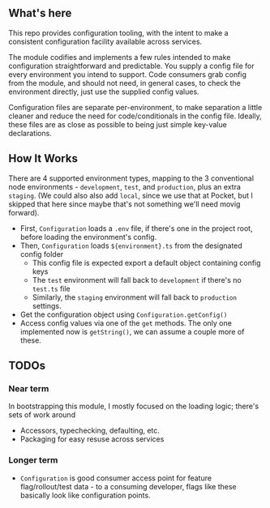 ## What's here

This repo provides configuration tooling, with the intent to make a consistent configuration facility available across services. 

The module codifies and implements a few rules intended to make configuration straightforward and predictable. You supply a config file for every environment you intend to support. Code consumers grab config from the module, and should not need, in general cases, to check the environment directly, just use the supplied config values.

Configuration files are separate per-environment, to make separation a little cleaner and reduce the need for code/conditionals in the config file. Ideally, these files are as close as possible to being just simple key-value declarations.

## How It Works

There are 4 supported environment types, mapping to the 3 conventional node environments - `development`, `test`, and `production`, plus an extra `staging`. (We could also also add `local`, since we use that at Pocket, but I skipped that here since maybe that's not something we'll need movig forward).

- First, `Configuration` loads a `.env` file, if there's one in the project root, before loading the environment's config.
- Then, `Configuration` loads `${environment}.ts` from the designated config folder
    - This config file is expected export a default object containing config keys
    - The `test` environment will fall back to `development` if there's no `test.ts` file
    - Similarly, the `staging` environment will fall back to `production` settings. 
- Get the configuration object using `Configuration.getConfig()`
- Access config values via one of the `get` methods. The only one implemented now is `getString()`, we can assume a couple more of these.
## TODOs
### Near term
In bootstrapping this module, I mostly focused on the loading logic; there's sets of work around 
- Accessors, typechecking, defaulting, etc. 
- Packaging for easy resuse across services

### Longer term
- `Configuration` is good consumer access point for feature flag/rollout/test data - to a consuming developer, flags like these basically look like configuration points.


